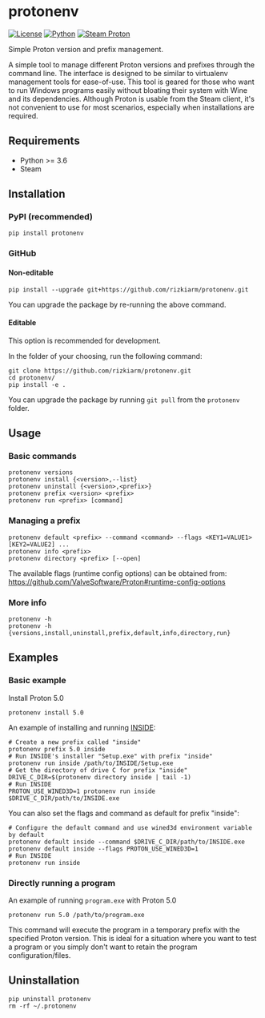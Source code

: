 # protonenv
[![License](https://img.shields.io/badge/license-MIT-green)](https://opensource.org/licenses/MIT) [![Python](https://img.shields.io/badge/python-3.6-blue)](https://www.python.org/downloads/release/python-360/) [![Steam Proton](https://img.shields.io/badge/steam-proton-brightgreen?logo=steam)](https://github.com/ValveSoftware/Proton)

Simple Proton version and prefix management.

A simple tool to manage different Proton versions and prefixes through the command line. The interface is designed to be similar to virtualenv management tools for ease-of-use. This tool is geared for those who want to run Windows programs easily without bloating their system with Wine and its dependencies. Although Proton is usable from the Steam client, it's not convenient to use for most scenarios, especially when installations are required. 

## Requirements

* Python >= 3.6
* Steam

## Installation
### PyPI (recommended)
```
pip install protonenv
```
### GitHub
#### Non-editable
```
pip install --upgrade git+https://github.com/rizkiarm/protonenv.git
```
You can upgrade the package by re-running the above command.
#### Editable
This option is recommended for development.

In the folder of your choosing, run the following command:
```
git clone https://github.com/rizkiarm/protonenv.git
cd protonenv/
pip install -e .
```
You can upgrade the package by running ``git pull`` from the ``protonenv`` folder.

## Usage
### Basic commands
```
protonenv versions
protonenv install {<version>,--list}
protonenv uninstall {<version>,<prefix>}
protonenv prefix <version> <prefix>
protonenv run <prefix> [command]
```
### Managing a prefix
```
protonenv default <prefix> --command <command> --flags <KEY1=VALUE1> [KEY2=VALUE2] ...
protonenv info <prefix>
protonenv directory <prefix> [--open]
```
The available flags (runtime config options) can be obtained from:
https://github.com/ValveSoftware/Proton#runtime-config-options
### More info
```
protonenv -h
protonenv -h {versions,install,uninstall,prefix,default,info,directory,run}
```

## Examples
### Basic example
Install Proton 5.0
```
protonenv install 5.0 
```
An example of installing and running [INSIDE](https://en.wikipedia.org/wiki/Inside_(video_game)):
```
# Create a new prefix called "inside"
protonenv prefix 5.0 inside 
# Run INSIDE's installer "Setup.exe" with prefix "inside"
protonenv run inside /path/to/INSIDE/Setup.exe
# Get the directory of drive C for prefix "inside"
DRIVE_C_DIR=$(protonenv directory inside | tail -1)
# Run INSIDE
PROTON_USE_WINED3D=1 protonenv run inside $DRIVE_C_DIR/path/to/INSIDE.exe
```
You can also set the flags and command as default for prefix "inside":
```
# Configure the default command and use wined3d environment variable by default
protonenv default inside --command $DRIVE_C_DIR/path/to/INSIDE.exe
protonenv default inside --flags PROTON_USE_WINED3D=1 
# Run INSIDE
protonenv run inside
```
### Directly running a program
An example of running ``program.exe`` with Proton 5.0
```
protonenv run 5.0 /path/to/program.exe
```
This command will execute the program in a temporary prefix with the specified Proton version. This is ideal for a situation where you want to test a program or you simply don't want to retain the program configuration/files.
## Uninstallation
```
pip uninstall protonenv
rm -rf ~/.protonenv
```